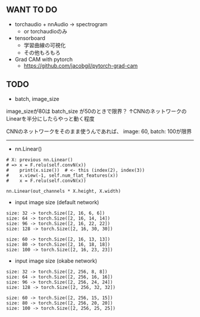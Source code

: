 ## WANT TO DO

+ torchaudio + nnAudio -> spectrogram
  + or torchaudioのみ
+ tensorboard
  + 学習曲線の可視化
  + その他もろもろ
+ Grad CAM with pytorch
  + https://github.com/jacobgil/pytorch-grad-cam

## TODO

+ batch, image_size

image_sizeが80は batch_size が50のときで限界？
↑CNNのネットワークのLinearを半分にしたらやっと動く程度

CNNのネットワークをそのまま使うんであれば、
image: 60, batch: 100が限界

---



+ nn.Linear()

```
# X: previous nn.Linear()
# => x = F.relu(self.convN(x))
#    print(x.size())  # <- this (index(2), index(3))
#    x.view(-1, self.num_flat_features(x))
#    x = F.relu(self.convN(x))

nn.Linear(out_channels * X.height, X.width)
```

+ input image size (default network)

```
size: 32 -> torch.Size([2, 16, 6, 6])
size: 64 -> torch.Size([2, 16, 14, 14])
size: 96 -> torch.Size([2, 16, 22, 22])
size: 128 -> torch.Size([2, 16, 30, 30])

size: 60 -> torch.Size([2, 16, 13, 13])
size: 80 -> torch.Size([2, 16, 18, 18])
size: 100 -> torch.Size([2, 16, 23, 23])
```

+ input image size (okabe network)

```
size: 32 -> torch.Size([2, 256, 8, 8])
size: 64 -> torch.Size([2, 256, 16, 16])
size: 96 -> torch.Size([2, 256, 24, 24])
size: 128 -> torch.Size([2, 256, 32, 32])

size: 60 -> torch.Size([2, 256, 15, 15])
size: 80 -> torch.Size([2, 256, 20, 20])
size: 100 -> torch.Size([2, 256, 25, 25])
```
